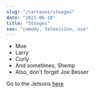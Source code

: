```yaml
---
slug: "/cartoons/stooges"
date: "2021-06-10"
title: "Stooges"
seo: "comedy, television, usa"
---
```


* Moe
* Larry
* Curly
* And sometimes, Shemp
* Also, don't forget Joe Besser

Go to the Jetsons [here](/cartoons/jetsons)